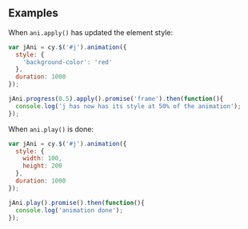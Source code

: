 ## Examples

When `ani.apply()` has updated the element style:

```js
var jAni = cy.$('#j').animation({
  style: {
    'background-color': 'red'
  },
  duration: 1000
});

jAni.progress(0.5).apply().promise('frame').then(function(){
  console.log('j has now has its style at 50% of the animation');
});
```

When `ani.play()` is done:

```js
var jAni = cy.$('#j').animation({
  style: {
    width: 100,
    height: 200
  },
  duration: 1000
});

jAni.play().promise().then(function(){
  console.log('animation done');
});
```

